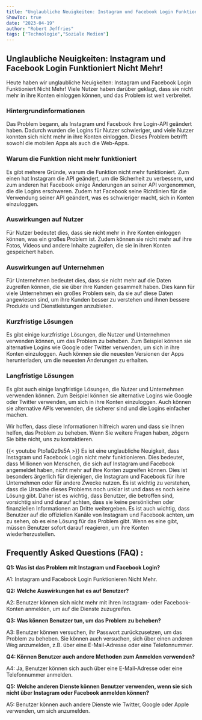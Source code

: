 ```yaml
---
title: "Unglaubliche Neuigkeiten: Instagram und Facebook Login Funktioniert Nicht Mehr!"
ShowToc: true 
date: "2023-04-19"
author: "Robert Jeffries" 
tags: ["Technologie","Soziale Medien"]
---
```

## Unglaubliche Neuigkeiten: Instagram und Facebook Login Funktioniert Nicht Mehr!

Heute haben wir unglaubliche Neuigkeiten: Instagram und Facebook Login Funktioniert Nicht Mehr! Viele Nutzer haben darüber geklagt, dass sie nicht mehr in ihre Konten einloggen können, und das Problem ist weit verbreitet.

### Hintergrundinformationen

Das Problem begann, als Instagram und Facebook ihre Login-API geändert haben. Dadurch wurden die Logins für Nutzer schwieriger, und viele Nutzer konnten sich nicht mehr in ihre Konten einloggen. Dieses Problem betrifft sowohl die mobilen Apps als auch die Web-Apps.

### Warum die Funktion nicht mehr funktioniert

Es gibt mehrere Gründe, warum die Funktion nicht mehr funktioniert. Zum einen hat Instagram die API geändert, um die Sicherheit zu verbessern, und zum anderen hat Facebook einige Änderungen an seiner API vorgenommen, die die Logins erschweren. Zudem hat Facebook seine Richtlinien für die Verwendung seiner API geändert, was es schwieriger macht, sich in Konten einzuloggen.

### Auswirkungen auf Nutzer

Für Nutzer bedeutet dies, dass sie nicht mehr in ihre Konten einloggen können, was ein großes Problem ist. Zudem können sie nicht mehr auf ihre Fotos, Videos und andere Inhalte zugreifen, die sie in ihren Konten gespeichert haben.

### Auswirkungen auf Unternehmen

Für Unternehmen bedeutet dies, dass sie nicht mehr auf die Daten zugreifen können, die sie über ihre Kunden gesammelt haben. Dies kann für viele Unternehmen ein großes Problem sein, da sie auf diese Daten angewiesen sind, um ihre Kunden besser zu verstehen und ihnen bessere Produkte und Dienstleistungen anzubieten.

### Kurzfristige Lösungen

Es gibt einige kurzfristige Lösungen, die Nutzer und Unternehmen verwenden können, um das Problem zu beheben. Zum Beispiel können sie alternative Logins wie Google oder Twitter verwenden, um sich in ihre Konten einzuloggen. Auch können sie die neuesten Versionen der Apps herunterladen, um die neuesten Änderungen zu erhalten.

### Langfristige Lösungen

Es gibt auch einige langfristige Lösungen, die Nutzer und Unternehmen verwenden können. Zum Beispiel können sie alternative Logins wie Google oder Twitter verwenden, um sich in ihre Konten einzuloggen. Auch können sie alternative APIs verwenden, die sicherer sind und die Logins einfacher machen.

Wir hoffen, dass diese Informationen hilfreich waren und dass sie Ihnen helfen, das Problem zu beheben. Wenn Sie weitere Fragen haben, zögern Sie bitte nicht, uns zu kontaktieren.

{{< youtube Pto1aQz9s5A >}} 
Es ist eine unglaubliche Neuigkeit, dass Instagram und Facebook Login nicht mehr funktionieren. Dies bedeutet, dass Millionen von Menschen, die sich auf Instagram und Facebook angemeldet haben, nicht mehr auf ihre Konten zugreifen können. Dies ist besonders ärgerlich für diejenigen, die Instagram und Facebook für ihre Unternehmen oder für andere Zwecke nutzen. Es ist wichtig zu verstehen, dass die Ursache dieses Problems noch unklar ist und dass es noch keine Lösung gibt. Daher ist es wichtig, dass Benutzer, die betroffen sind, vorsichtig sind und darauf achten, dass sie keine persönlichen oder finanziellen Informationen an Dritte weitergeben. Es ist auch wichtig, dass Benutzer auf die offiziellen Kanäle von Instagram und Facebook achten, um zu sehen, ob es eine Lösung für das Problem gibt. Wenn es eine gibt, müssen Benutzer sofort darauf reagieren, um ihre Konten wiederherzustellen.

## Frequently Asked Questions (FAQ) :
**Q1: Was ist das Problem mit Instagram und Facebook Login?**

A1: Instagram und Facebook Login Funktionieren Nicht Mehr.

**Q2: Welche Auswirkungen hat es auf Benutzer?**

A2: Benutzer können sich nicht mehr mit ihren Instagram- oder Facebook-Konten anmelden, um auf die Dienste zuzugreifen.

**Q3: Was können Benutzer tun, um das Problem zu beheben?**

A3: Benutzer können versuchen, ihr Passwort zurückzusetzen, um das Problem zu beheben. Sie können auch versuchen, sich über einen anderen Weg anzumelden, z.B. über eine E-Mail-Adresse oder eine Telefonnummer.

**Q4: Können Benutzer auch andere Methoden zum Anmelden verwenden?**

A4: Ja, Benutzer können sich auch über eine E-Mail-Adresse oder eine Telefonnummer anmelden.

**Q5: Welche anderen Dienste können Benutzer verwenden, wenn sie sich nicht über Instagram oder Facebook anmelden können?**

A5: Benutzer können auch andere Dienste wie Twitter, Google oder Apple verwenden, um sich anzumelden.


